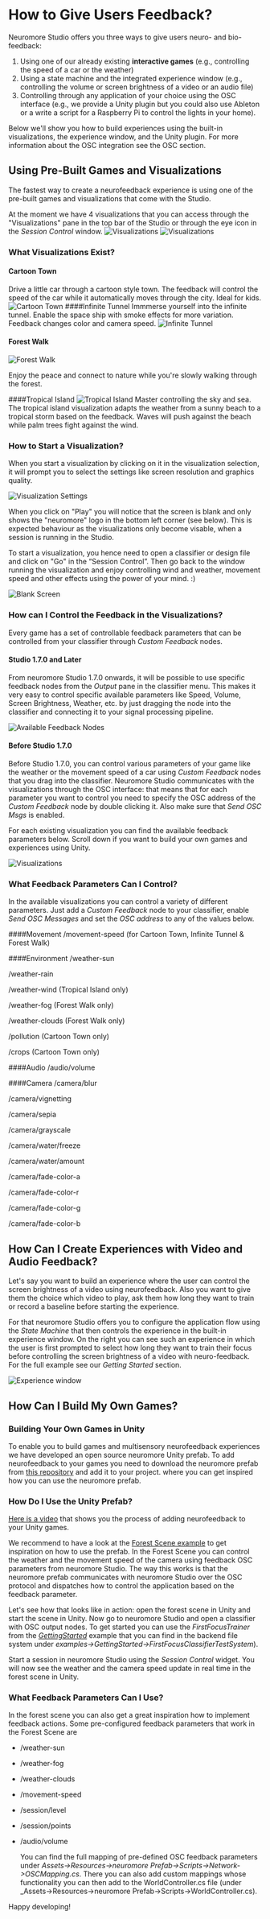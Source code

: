 # How to Give Users Feedback?

Neuromore Studio offers you three ways to give users neuro- and bio-feedback:

1. Using one of our already existing **interactive games** (e.g., controlling the speed of a car or the weather)
2. Using a state machine and the integrated experience window (e.g., controlling the volume or screen brightness of a video or an audio file)
3. Controlling through any application of your choice using the OSC interface (e.g., we provide a Unity plugin but you could also use Ableton or a write a script for a Raspberry Pi to control the lights in your home).

Below we'll show you how to build experiences using the built-in visualizations, the experience window, and the Unity plugin. For more information about the OSC integration see the OSC section.

## Using Pre-Built Games and Visualizations

The fastest way to create a neurofeedback experience is using one of the pre-built games and visualizations that come with the Studio.

At the moment we have 4 visualizations that you can access through the "Visualizations" pane in the top bar of the Studio or through the eye icon in the _Session Control_ window.
![Visualizations](../neuromoreStudio/Images/Visualizations/visualizations.png)
![Visualizations](../neuromoreStudio/Images/Visualizations/session_control_vis.png)

### What Visualizations Exist?

#### Cartoon Town

Drive a little car through a cartoon style town. The feedback will control the speed of the car while it automatically moves through the city. Ideal for kids.
![Cartoon Town](../neuromoreStudio/Images/Visualizations/cartoon_town.gif)
####Infinite Tunnel
Immmerse yourself into the infinite tunnel. Enable the space ship with smoke effects for more variation. Feedback changes color and camera speed.
![Infinite Tunnel](../neuromoreStudio/Images/Visualizations/infinite_tunnel.gif)

#### Forest Walk

![Forest Walk](../neuromoreStudio/Images/Visualizations/forest_walk.gif)

Enjoy the peace and connect to nature while you're slowly walking through the forest.

####Tropical Island
![Tropical Island](../neuromoreStudio/Images/Visualizations/tropical_island.gif)
Master controlling the sky and sea. The tropical island visualization adapts the weather from a sunny beach to a tropical storm based on the feedback. Waves will push against the beach while palm trees fight against the wind.

### How to Start a Visualization?

When you start a visualization by clicking on it in the visualization selection, it will prompt you to select the settings like screen resolution and graphics quality. 

![Visualization Settings](../neuromoreStudio/Images/Visualizations/vis_settings.png)

When you click on "Play" you will notice that the screen is blank and only shows the "neuromore" logo in the bottom left corner (see below). This is expected behaviour as the visualizations only become visable, when a session is running in the Studio. 

To start a visualization, you hence need to open a classifier or design file and click on "Go" in the “Session Control”. Then go back to the window running the visualization and enjoy controlling wind and weather, movement speed and other effects using the power of your mind. :)

![Blank Screen](../neuromoreStudio/Images/Visualizations/blank_screen.png)

### How can I Control the Feedback in the Visualizations?

Every game has a set of controllable feedback parameters that can be controlled from your classifier through _Custom Feedback_ nodes. 

#### Studio 1.7.0 and Later
From neuromore Studio 1.7.0 onwards, it will be possible to use specific feedback nodes from the _Output_ pane in the classifier menu. This makes it very easy to control specific available parameters like Speed, Volume, Screen Brightness, Weather, etc. by just dragging the node into the classifier and connecting it to your signal processing pipeline.

![Available Feedback Nodes](../neuromoreStudio/Images/Visualizations/feedback_nodes.png)

#### Before Studio 1.7.0

Before Studio 1.7.0, you can control various parameters of your game like the weather or the movement speed of a car using _Custom Feedback_ nodes that you drag into the classifier. Neuromore Studio communicates with the visualizations through the OSC interface: that means that for each parameter you want to control you need to specify the OSC address of the _Custom Feedback_ node by double clicking it. Also make sure that _Send OSC Msgs_ is enabled.

For each existing visualization you can find the available feedback parameters below. Scroll down if you want to build your own games and experiences using Unity.

![Visualizations](../neuromoreStudio/Images/Visualizations/custom_feedback_osc.png)

### What Feedback Parameters Can I Control?

In the available visualizations you can control a variety of different parameters. Just add a _Custom Feedback_ node to your classifier, enable _Send OSC Messages_ and set the _OSC address_ to any of the values below.

####Movement
/movement-speed (for Cartoon Town, Infinite Tunnel & Forest Walk)

####Environment
/weather-sun

/weather-rain

/weather-wind (Tropical Island only)

/weather-fog (Forest Walk only)

/weather-clouds (Forest Walk only)

/pollution (Cartoon Town only)

/crops (Cartoon Town only)

####Audio
/audio/volume

####Camera
/camera/blur

/camera/vignetting

/camera/sepia

/camera/grayscale

/camera/water/freeze

/camera/water/amount

/camera/fade-color-a

/camera/fade-color-r

/camera/fade-color-g

/camera/fade-color-b

## How Can I Create Experiences with Video and Audio Feedback?

Let's say you want to build an experience where the user can control the screen brightness of a video using neurofeedback. Also you want to give them the choice which video to play, ask them how long they want to train or record a baseline before starting the experience.

For that neuromore Studio offers you to configure the application flow using the _State Machine_ that then controls the experience in the built-in experience window.
On the right you can see such an experience in which the user is first prompted to select how long they want to train their focus before controlling the screen brightness of a video with neuro-feedback. For the full example see our _Getting Started_ section.

![Experience window](../neuromoreStudio/Images/Visualizations/experience_window.gif)

## How Can I Build My Own Games?

### Building Your Own Games in Unity
To enable you to build games and multisensory neurofeedback experiences we have developed an open source neuromore Unity prefab.
To add neurofeedback to your games you need to download the neuromore prefab from [this repository](https://github.com/neuromore/studio-visualizations-free) and add it to your project. where you can get inspired how you can use the neuromore prefab.

### How Do I Use the Unity Prefab?

[Here is a video](https://www.youtube.com/watch?v=-kPzBAyA-og) that shows you the process of adding neurofeedback to your Unity games.

We recommend to have a look at the [Forest Scene example](https://github.com/neuromore/studio-visualizations-free) to get inspiration on how to use the prefab. In the Forest Scene you can control the weather and the movement speed of the camera using feedback OSC parameters from neuromore Studio.
The way this works is that the neuromore prefab communicates with neuromore Studio over the OSC protocol and dispatches how to control the application based on the feedback parameter.

Let's see how that looks like in action: open the forest scene in Unity and start the scene in Unity.
Now go to neuromore Studio and open a classifier with OSC output nodes. To get started you can use the _FirstFocusTrainer_ from the [_GettingStarted_](./Tutorial_GettingStarted.md) example that you can find in the backend file system under _examples->GettingStarted->FirstFocusClassifierTestSystem_).

Start a session in neuromore Studio using the _Session Control_ widget. You will now see the weather and the camera speed update in real time in the forest scene in Unity.

### What Feedback Parameters Can I Use?
In the forest scene you can also get a great inspiration how to implement feedback actions. Some pre-configured feedback parameters that work in the Forest Scene are

- /weather-sun

- /weather-fog

- /weather-clouds

- /movement-speed

- /session/level

- /session/points

- /audio/volume

  You can find the full mapping of pre-defined OSC feedback parameters under _Assets->Resources->neuromore Prefab->Scripts->Network->OSCMapping.cs_.
  There you can also add custom mappings whose functionality you can then add to the WorldController.cs file (under \_Assets->Resources->neuromore Prefab->Scripts->WorldController.cs).

Happy developing!

